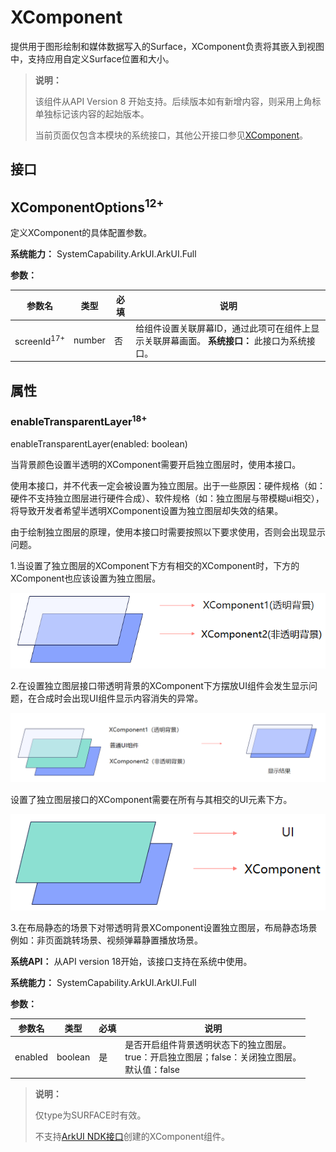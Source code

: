 # XComponent

提供用于图形绘制和媒体数据写入的Surface，XComponent负责将其嵌入到视图中，支持应用自定义Surface位置和大小。

> **说明：**
>
> 该组件从API Version 8 开始支持。后续版本如有新增内容，则采用上角标单独标记该内容的起始版本。
>
> 当前页面仅包含本模块的系统接口，其他公开接口参见[XComponent](ts-basic-components-xcomponent.md)。

## 接口

## XComponentOptions<sup>12+</sup>

定义XComponent的具体配置参数。

**系统能力：** SystemCapability.ArkUI.ArkUI.Full

**参数：**

| 参数名   | 类型    | 必填 | 说明                   |
| -------- | ------- | ---- | ---------------------- |
| screenId<sup>17+</sup> | number | 否 | 给组件设置关联屏幕ID，通过此项可在组件上显示关联屏幕画面。 **系统接口：** 此接口为系统接口。|


## 属性

### enableTransparentLayer<sup>18+</sup>

enableTransparentLayer(enabled: boolean)

当背景颜色设置半透明的XComponent需要开启独立图层时，使用本接口。

使用本接口，并不代表一定会被设置为独立图层。出于一些原因：硬件规格（如：硬件不支持独立图层进行硬件合成）、软件规格（如：独立图层与带模糊ui相交），将导致开发者希望半透明XComponent设置为独立图层却失效的结果。

由于绘制独立图层的原理，使用本接口时需要按照以下要求使用，否则会出现显示问题。

1.当设置了独立图层的XComponent下方有相交的XComponent时，下方的XComponent也应该设置为独立图层。

![透明图层示例](figures/Transparent_Layer_Example.png)

2.在设置独立图层接口带透明背景的XComponent下方摆放UI组件会发生显示问题，在合成时会出现UI组件显示内容消失的异常。

![透明图层显示失败](figures/Transparent_Layer_Failure.png)

设置了独立图层接口的XComponent需要在所有与其相交的UI元素下方。

![透明图层正确示例](figures/Transparent_Layer_Correct_Example.png)

3.在布局静态的场景下对带透明背景XComponent设置独立图层，布局静态场景例如：非页面跳转场景、视频弹幕静置播放场景。

**系统API：** 从API version 18开始，该接口支持在系统中使用。

**系统能力：** SystemCapability.ArkUI.ArkUI.Full

**参数：**

| 参数名   | 类型     | 必填 | 说明                   |
| ------- | ------- | ---- | ---------------------- |
| enabled | boolean | 是   | 是否开启组件背景透明状态下的独立图层。<br/>true：开启独立图层；false：关闭独立图层。<br/>默认值：false |

  > **说明：**
  >
  > 仅type为SURFACE时有效。
  >
  > 不支持[ArkUI NDK接口](../../../ui/ndk-build-ui-overview.md)创建的XComponent组件。